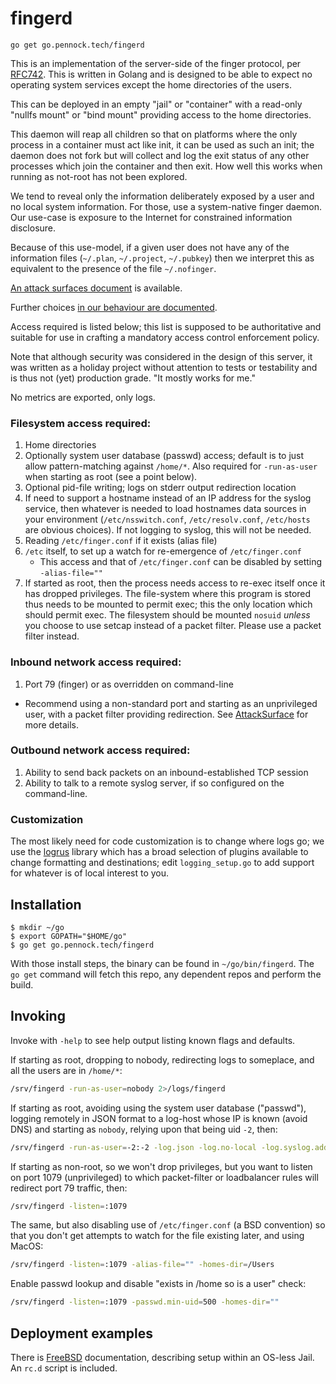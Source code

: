 fingerd
=======

`go get go.pennock.tech/fingerd`

This is an implementation of the server-side of the finger protocol, per
[RFC742][].  This is written in Golang and is designed to be able to expect no
operating system services except the home directories of the users.

This can be deployed in an empty "jail" or "container" with a read-only
"nullfs mount" or "bind mount" providing access to the home directories.

This daemon will reap all children so that on platforms where the only process
in a container must act like init, it can be used as such an init; the daemon
does not fork but will collect and log the exit status of any other processes
which join the container and then exit.  How well this works when running as
not-root has not been explored.

We tend to reveal only the information deliberately exposed by a user and no
local system information.  For those, use a system-native finger daemon.  Our
use-case is exposure to the Internet for constrained information disclosure.

Because of this use-model, if a given user does not have any of the
information files (`~/.plan`, `~/.project`, `~/.pubkey`) then we interpret
this as equivalent to the presence of the file `~/.nofinger`.

[An attack surfaces document][AttackSurface] is available.

Further choices [in our behaviour are documented](./behavior.md).

Access required is listed below; this list is supposed to be authoritative and
suitable for use in crafting a mandatory access control enforcement policy.

Note that although security was considered in the design of this server, it
was written as a holiday project without attention to tests or testability and
is thus not (yet) production grade.  "It mostly works for me."

No metrics are exported, only logs.


### Filesystem access required:

1. Home directories
2. Optionally system user database (passwd) access; default is to just allow
   pattern-matching against `/home/*`.  Also required for `-run-as-user` when
   starting as root (see a point below).
3. Optional pid-file writing; logs on stderr output redirection location
4. If need to support a hostname instead of an IP address for the syslog
   service, then whatever is needed to load hostnames data sources in your
   environment (`/etc/nsswitch.conf`, `/etc/resolv.conf`, `/etc/hosts` are
   obvious choices).  If not logging to syslog, this will not be needed.
5. Reading `/etc/finger.conf` if it exists (alias file)
6. `/etc` itself, to set up a watch for re-emergence of `/etc/finger.conf`
   + This access and that of `/etc/finger.conf` can be disabled by setting
     `-alias-file=""`
7. If started as root, then the process needs access to re-exec itself once it
   has dropped privileges.  The file-system where this program is stored thus
   needs to be mounted to permit exec; this the only location which should
   permit exec.  The filesystem should be mounted `nosuid` _unless_ you choose
   to use setcap instead of a packet filter.  Please use a packet filter
   instead.

### Inbound network access required:

1. Port 79 (finger) or as overridden on command-line
  * Recommend using a non-standard port and starting as an unprivileged user,
    with a packet filter providing redirection.  See [AttackSurface][] for
    more details.

### Outbound network access required:

1. Ability to send back packets on an inbound-established TCP session
2. Ability to talk to a remote syslog server, if so configured on the
   command-line.

### Customization

The most likely need for code customization is to change where logs go; we use the
[logrus][] library which has a broad selection of plugins available to change
formatting and destinations; edit `logging_setup.go` to add support for
whatever is of local interest to you.

## Installation

```console
$ mkdir ~/go
$ export GOPATH="$HOME/go"
$ go get go.pennock.tech/fingerd
```

With those install steps, the binary can be found in `~/go/bin/fingerd`.
The `go get` command will fetch this repo, any dependent repos and perform the
build.

## Invoking

Invoke with `-help` to see help output listing known flags and defaults.

If starting as root, dropping to nobody, redirecting logs to someplace, and
all the users are in `/home/*`:

```sh
/srv/fingerd -run-as-user=nobody 2>/logs/fingerd
```

If starting as root, avoiding using the system user database ("passwd"),
logging remotely in JSON format to a log-host whose IP is known (avoid DNS)
and starting as `nobody`, relying upon that being uid `-2`, then:

```sh
/srv/fingerd -run-as-user=-2:-2 -log.json -log.no-local -log.syslog.address=192.0.2.2:514
```

If starting as non-root, so we won't drop privileges, but you want to listen
on port 1079 (unprivileged) to which packet-filter or loadbalancer rules will
redirect port 79 traffic, then:

```sh
/srv/fingerd -listen=:1079
```

The same, but also disabling use of `/etc/finger.conf` (a BSD convention) so
that you don't get attempts to watch for the file existing later, and using
MacOS:

```sh
/srv/fingerd -listen=:1079 -alias-file="" -homes-dir=/Users
```

Enable passwd lookup and disable "exists in /home so is a user" check:

```sh
/srv/fingerd -listen=:1079 -passwd.min-uid=500 -homes-dir=""
```

## Deployment examples

There is [FreeBSD](./examples/FreeBSD.md) documentation, describing setup
within an OS-less Jail.  An `rc.d` script is included.


[RFC742]: https://tools.ietf.org/html/rfc742 "RFC 742: NAME/FINGER"
[AttackSurface]: ./AttackSurface.md
[logrus]: https://github.com/Sirupsen/logrus "logrus: Structured, pluggable logging for Go"
